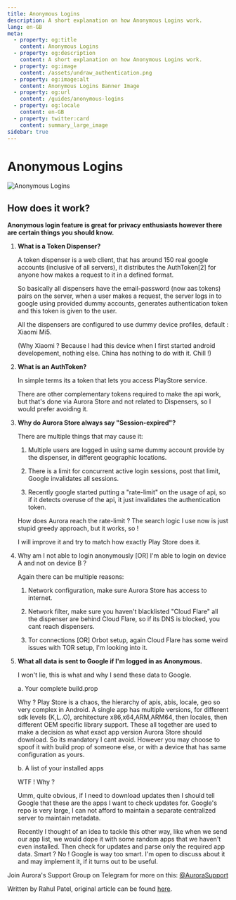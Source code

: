 ```yaml
---
title: Anonymous Logins
description: A short explanation on how Anonymous Logins work.
lang: en-GB
meta:
  - property: og:title
    content: Anonymous Logins
  - property: og:description
    content: A short explanation on how Anonymous Logins work.
  - property: og:image
    content: /assets/undraw_authentication.png
  - property: og:image:alt
    content: Anonymous Logins Banner Image
  - property: og:url
    content: /guides/anonymous-logins
  - property: og:locale
    content: en-GB
  - property: twitter:card
    content: summary_large_image
sidebar: true
---
```


# Anonymous Logins
![Anonymous Logins](/assets/undraw_authentication.svg)

## How does it work?

**Anonymous login feature is great for privacy enthusiasts however there are certain things you should know.**

1. **What is a Token Dispenser?**

	A token dispenser is a web client, that has around 150 real google accounts (inclusive of all servers), it distributes the AuthToken[2] for anyone how makes a request to it in a defined format.

	So basically all dispensers have the email-password (now aas tokens) pairs on the server, when a user makes a request, the server logs in to google using provided dummy accounts, generates authentication token and this token is given to the user.

	All the dispensers are configured to use dummy device profiles, default : Xiaomi Mi5.

	(Why Xiaomi ? Because I had this device when I first started android developement, nothing else. China has nothing to do with it. Chill !)

2. **What is an AuthToken?**

	In simple terms its a token that lets you access PlayStore service.

	There are other complementary tokens required to make the api work, but that's done via Aurora Store and not related to Dispensers, so I would prefer avoiding it.  

3. **Why do Aurora Store always say "Session-expired"?**

	There are multiple things that may cause it:

	1. Multiple users are logged in using same dummy account provide by the dispenser, in different geographic locations.

	2. There is a limit for concurrent active login sessions, post that limit, Google invalidates all sessions.

	3. Recently google started putting a "rate-limit" on the usage of api, so if it detects overuse of the api, it just invalidates the authentication token.

	How does Aurora reach the rate-limit ? The search logic I use now is just stupid greedy approach, but it works, so !

	I will improve it and try to match how exactly Play Store does it.

4. Why am I not able to login anonymously [OR] I'm able to login on device A and not on device B ?

	Again there can be multiple reasons:

	1. Network configuration, make sure Aurora Store has access to internet.

	2. Network filter, make sure you haven't blacklisted "Cloud Flare" all the dispenser are behind Cloud Flare, so if its DNS is blocked, you cant reach dispensers.

	3. Tor connections [OR] Orbot setup, again Cloud Flare has some weird issues with TOR setup, I'm looking into it.

5. **What all data is sent to Google if I'm logged in as Anonymous.**

	I won't lie, this is what and why I send these data to Google.

	a. Your complete build.prop

	Why ? Play Store is a chaos, the hierarchy of apis, abis, locale, geo so very complex in Android. A single app has multiple versions, for different sdk levels (K,L..O), architecture x86,x64,ARM,ARM64, then locales, then different OEM specific library support. These all together are used to make a decision as what exact app version Aurora Store should download. So its mandatory I cant avoid. However you may choose to spoof it with build prop of someone else, or with a device that has same configuration as yours.

	b. A list of your installed apps

	WTF ! Why ?

	Umm, quite obvious, if I need to download updates then I should tell Google that these are the apps I want to check updates for. Google's repo is very large, I can not afford to maintain a separate centralized server to maintain metadata.

	Recently I thought of an idea to tackle this other way, like when we send our app list, we would dope it with some random apps that we haven't even installed. Then check for updates and parse only the required app data. Smart ? No ! Google is way too smart. I'm open to discuss about it and may implement it, if it turns out to be useful.

Join Aurora's Support Group on Telegram for more on this: [@AuroraSupport](tg://resolve?domain=AuroraSupport)

Written by Rahul Patel, original article can be found [here](https://telegra.ph/Aurora-Store---Anonymous-Login-12-20-2).
